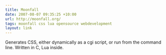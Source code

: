 ```yaml
---
title: Moonfall
date: 2007-08-07 09:35:25 +10:00
url: http://moonfall.org/
tags: moonfall css lua opensource webdevelopment
layout: link
---
```

Generates CSS, either dynamically as a cgi script, or run from the command line. Written in C, Lua inside.
